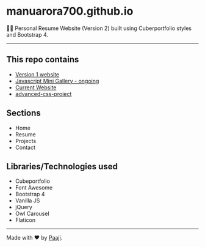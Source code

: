 # manuarora700.github.io
👱‍♂️ Personal Resume Website (Version 2) built using Cuberportfolio styles and Bootstrap 4. 

----
## This repo contains
* [Version 1 website](http://manuarora700.github.io/old%20v1)
* [Javascript Mini Gallery - ongoing](http://manuarora700.github.io/jsgallery)
* [Current Website](http://manuarora700.github.io/)
* [advanced-css-project](https://www.github.com/manuarora700/advanced-css-project)

## Sections
* Home
* Resume
* Projects
* Contact

## Libraries/Technologies used
* Cubeportfolio
* Font Awesome
* Bootstrap 4 
* Vanilla JS
* jQuery
* Owl Carousel
* Flaticon
----
Made with ❤ by [Paaji](https://www.twitter.com/mannupaaji/).